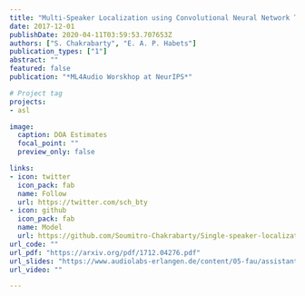 ```yaml
---
title: "Multi-Speaker Localization using Convolutional Neural Network Trained with Noise"
date: 2017-12-01
publishDate: 2020-04-11T03:59:53.707653Z
authors: ["S. Chakrabarty", "E. A. P. Habets"]
publication_types: ["1"]
abstract: ""
featured: false
publication: "*ML4Audio Worskhop at NeurIPS*"

# Project tag
projects:
- asl

image:
  caption: DOA Estimates
  focal_point: ""
  preview_only: false

links:
- icon: twitter
  icon_pack: fab
  name: Follow
  url: https://twitter.com/sch_bty
- icon: github
  icon_pack: fab
  name: Model
  url: https://github.com/Soumitro-Chakrabarty/Single-speaker-localization
url_code: ""
url_pdf: "https://arxiv.org/pdf/1712.04276.pdf"
url_slides: "https://www.audiolabs-erlangen.de/content/05-fau/assistant/00-chakrabarty/01-publications/2017NIPS/17_NIPS_presentation.pdf"
url_video: ""

---
```


